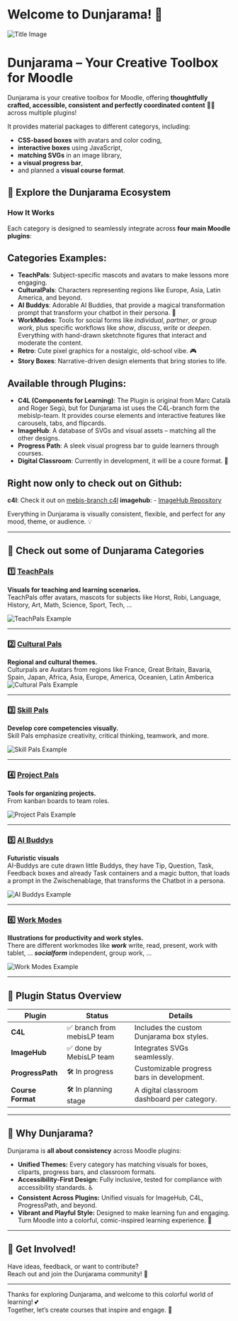# Welcome to Dunjarama! 🎉

![Title Image](https://assets.codepen.io/7398902/readme.png)

# Dunjarama – Your Creative Toolbox for Moodle

Dunjarama is your creative toolbox for Moodle, offering **thoughtfully crafted, accessible, consistent and perfectly coordinated content** 💖🎨  across multiple plugins!

It provides material packages to different categorys, including:  
- **CSS-based boxes** with avatars and color coding,  
- **interactive boxes** using JavaScript,  
- **matching SVGs** in an image library,  
- **a visual progress bar**,  
- and planned a **visual course format**.  

## 🚀 Explore the Dunjarama Ecosystem

### How It Works  
Each category is designed to seamlessly integrate across **four main Moodle plugins**:

## Categories Examples:
- **TeachPals**: Subject-specific mascots and avatars to make lessons more engaging.  
- **CulturalPals**: Characters representing regions like Europe, Asia, Latin America, and beyond.  
- **AI Buddys**: Adorable AI Buddies, that provide a magical transformation prompt that transform your chatbot in their persona. 🤖  
- **WorkModes**: Tools for social forms like *individual*, *partner*, or *group work*, plus specific workflows like *show*, *discuss*, *write* or *deepen*. Everything with hand-drawn sketchnote figures that interact and moderate the content. 
- **Retro**: Cute pixel graphics for a nostalgic, old-school vibe. 🎮  
- **Story Boxes**: Narrative-driven design elements that bring stories to life.

## Available through Plugins:
- **C4L (Components for Learning)**: The Plugin is original from Marc Català and Roger Segú, but for Dunjarama ist uses the C4L-branch form the mebislp-team. It provides course elements and interactive features like carousels, tabs, and flipcards.  
- **ImageHub**: A database of SVGs and visual assets – matching all the other designs.  
- **Progress Path**: A sleek visual progress bar to guide learners through courses.  
- **Digital Classroom**: Currently in development, it will be a coure format. 🚀  

## Right now only to check out on Github: 
**c4l**: Check it out on [mebis-branch c4l](https://github.com/mebis-lp/moodle-tiny_c4l)
**imagehub**: - [ImageHub Repository](https://github.com/mebis-lp/moodle-repository_imagehub)


Everything in Dunjarama is visually consistent, flexible, and perfect for any mood, theme, or audience. 💡

---


## 🌈 Check out some of Dunjarama Categories

### 1️⃣ [TeachPals](https://github.com/FrauSpeckner/Dunjarama_TeachPals)  
**Visuals for teaching and learning scenarios.**  
TeachPals offer avatars, mascots for subjects like Horst, Robi, Language, History, Art, Math, Science, Sport, Tech, ...

![TeachPals Example](#) <!-- Add a TeachPals example image here -->

---

### 2️⃣ [Cultural Pals](https://github.com/FrauSpeckner/Dunjarama_CulturalPals)  
**Regional and cultural themes.**  
Culturpals are Avatars from regions like France, Great Britain, Bavaria, Spain, Japan, Africa, Asia, Europe, America, Oceanien, Latin Amberica
![Cultural Pals Example](#) <!-- Add a Cultural Pals example image here -->

---

### 3️⃣ [Skill Pals](https://github.com/FrauSpeckner/Dunjarama_SkillPals)  
**Develop core competencies visually.**  
Skill Pals emphasize creativity, critical thinking, teamwork, and more.

![Skill Pals Example](#) <!-- Add a Skill Pals example image here -->

---

### 4️⃣ [Project Pals](https://github.com/FrauSpeckner/Dunjarama_ProjectPals)  
**Tools for organizing projects.**  
From kanban boards to team roles.

![Project Pals Example](#) <!-- Add a Project Pals example image here -->

---

### 5️⃣ [AI Buddys](https://github.com/FrauSpeckner/Dunjarama_AIBuddys)  
**Futuristic visuals**  
AI-Buddys are cute drawn little Buddys, they have Tip, Question, Task, Feedback boxes and already Task containers and a magic button, that loads a prompt in the Zwischenablage, that transforms the Chatbot in a persona. 

![AI Buddys Example](#) <!-- Add an AI Buddys example image here -->

---

### 6️⃣ [Work Modes](https://github.com/FrauSpeckner/Dunjarama_WorkModes)  
**Illustrations for productivity and work styles.**  
There are different workmodes like 
***work*** write, read, present, work with tablet, ... 
***socialform*** independent, group work, ...

![Work Modes Example](#) <!-- Add a Work Modes example image here -->

---

## 🔧 Plugin Status Overview

| Plugin          | Status                     | Details                                      |
|------------------|----------------------------|----------------------------------------------|
| **C4L**         | ✅ branch from mebisLP team     | Includes the custom Dunjarama box styles.       |
| **ImageHub**     | ✅ done by MebisLP team    | Integrates SVGs seamlessly.    |
| **ProgressPath** | 🛠️ In progress            | Customizable progress bars in development.  |
| **Course Format**| 🛠️ In planning stage      | A digital classroom dashboard per category. |


---

## 🌟 Why Dunjarama?  
Dunjarama is **all about consistency** across Moodle plugins:
- **Unified Themes:** Every category has matching visuals for boxes, cliparts, progress bars, and classroom formats.  
- **Accessibility-First Design:** Fully inclusive, tested for compliance with accessibility standards. ♿
-  **Consistent Across Plugins:** Unified visuals for ImageHub, C4L, ProgressPath, and beyond.  
- **Vibrant and Playful Style:** Designed to make learning fun and engaging. Turn Moodle into a colorful, comic-inspired learning experience. 🎨  

---

## 🤝 Get Involved!

Have ideas, feedback, or want to contribute?  
Reach out and join the Dunjarama community! 💬  
 
---

Thanks for exploring Dunjarama, and welcome to this colorful world of learning! 💕  
Together, let’s create courses that inspire and engage. 🎨
